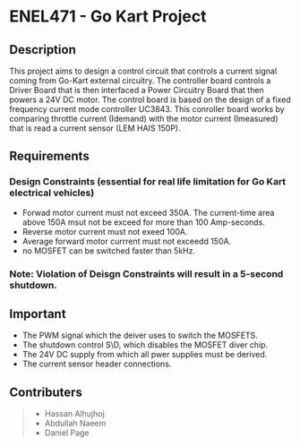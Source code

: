 # ENEL471 - Go Kart Project

## Description
This project aims to design a control circuit that controls a current signal coming from Go-Kart external circuitry.
The controller board controls a Driver Board that is then interfaced a Power Circuitry Board that then powers a 24V DC motor. 
The control board is based on the design of a fixed frequency current mode controller UC3843. This conroller board works by 
comparing throttle current (Idemand) with the motor current (Imeasured) that is read a current sensor (LEM HAIS 150P).

## Requirements
###  Design Constraints (essential for real life limitation for Go Kart electrical vehicles)
- Forwad motor current must not exceed 350A. The current-time area above 150A msut not be exceed for more than 100 Amp-seconds.
- Reverse motor current must not exeed 100A.
- Average forward motor currrent must not exceedd 150A.
- no MOSFET can be switched faster than 5kHz.
### Note: Violation of Deisgn Constraints will result in a 5-second shutdown.

## Important
- The PWM signal which the deiver uses to switch the MOSFETS.
- The shutdown control S\D\, which disables the MOSFET diver chip.
- The 24V DC supply from which all pwer supplies must be derived.
- The current sensor header connections.

## Contributers
> - Hassan Alhujhoj
> - Abdullah Naeem 
> - Daniel Page
